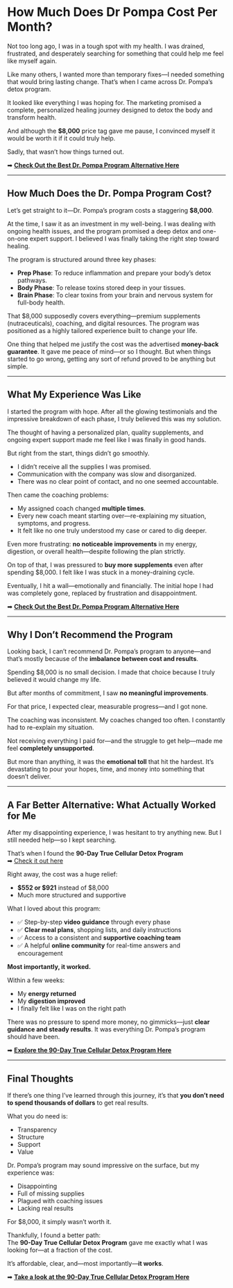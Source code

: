 # How Much Does Dr Pompa Cost Per Month?

Not too long ago, I was in a tough spot with my health. I was drained, frustrated, and desperately searching for something that could help me feel like myself again.

Like many others, I wanted more than temporary fixes—I needed something that would bring lasting change. That’s when I came across Dr. Pompa’s detox program.

It looked like everything I was hoping for. The marketing promised a complete, personalized healing journey designed to detox the body and transform health.

And although the **$8,000** price tag gave me pause, I convinced myself it would be worth it if it could truly help.

Sadly, that wasn’t how things turned out.

➡ **[Check Out the Best Dr. Pompa Program Alternative Here](https://store.nuvisionhealthcenter.com/products/true-cellular-detox-90-day-detox-kit?ref=zgnappfq)**

---

## How Much Does the Dr. Pompa Program Cost?

Let’s get straight to it—Dr. Pompa’s program costs a staggering **$8,000**.

At the time, I saw it as an investment in my well-being. I was dealing with ongoing health issues, and the program promised a deep detox and one-on-one expert support. I believed I was finally taking the right step toward healing.

The program is structured around three key phases:

- **Prep Phase**: To reduce inflammation and prepare your body’s detox pathways.
- **Body Phase**: To release toxins stored deep in your tissues.
- **Brain Phase**: To clear toxins from your brain and nervous system for full-body health.

That $8,000 supposedly covers everything—premium supplements (nutraceuticals), coaching, and digital resources. The program was positioned as a highly tailored experience built to change your life.

One thing that helped me justify the cost was the advertised **money-back guarantee**. It gave me peace of mind—or so I thought. But when things started to go wrong, getting any sort of refund proved to be anything but simple.

---

## What My Experience Was Like

I started the program with hope. After all the glowing testimonials and the impressive breakdown of each phase, I truly believed this was my solution.

The thought of having a personalized plan, quality supplements, and ongoing expert support made me feel like I was finally in good hands.

But right from the start, things didn’t go smoothly.

- I didn’t receive all the supplies I was promised.
- Communication with the company was slow and disorganized.
- There was no clear point of contact, and no one seemed accountable.

Then came the coaching problems:

- My assigned coach changed **multiple times**.
- Every new coach meant starting over—re-explaining my situation, symptoms, and progress.
- It felt like no one truly understood my case or cared to dig deeper.

Even more frustrating: **no noticeable improvements** in my energy, digestion, or overall health—despite following the plan strictly.

On top of that, I was pressured to **buy more supplements** even after spending $8,000. I felt like I was stuck in a money-draining cycle.

Eventually, I hit a wall—emotionally and financially. The initial hope I had was completely gone, replaced by frustration and disappointment.

➡ **[Check Out the Best Dr. Pompa Program Alternative Here](https://store.nuvisionhealthcenter.com/products/true-cellular-detox-90-day-detox-kit?ref=zgnappfq)**

---

## Why I Don’t Recommend the Program

Looking back, I can’t recommend Dr. Pompa’s program to anyone—and that’s mostly because of the **imbalance between cost and results**.

Spending $8,000 is no small decision. I made that choice because I truly believed it would change my life.

But after months of commitment, I saw **no meaningful improvements**.

For that price, I expected clear, measurable progress—and I got none.

The coaching was inconsistent. My coaches changed too often. I constantly had to re-explain my situation.

Not receiving everything I paid for—and the struggle to get help—made me feel **completely unsupported**.

But more than anything, it was the **emotional toll** that hit the hardest. It’s devastating to pour your hopes, time, and money into something that doesn’t deliver.

---

## A Far Better Alternative: What Actually Worked for Me

After my disappointing experience, I was hesitant to try anything new. But I still needed help—so I kept searching.

That’s when I found the **90-Day True Cellular Detox Program**  
➡ [Check it out here](https://store.nuvisionhealthcenter.com/products/true-cellular-detox-90-day-detox-kit?ref=zgnappfq)

Right away, the cost was a huge relief:

- **$552 or $921** instead of $8,000
- Much more structured and supportive

What I loved about this program:

- ✅ Step-by-step **video guidance** through every phase  
- ✅ **Clear meal plans**, shopping lists, and daily instructions  
- ✅ Access to a consistent and **supportive coaching team**  
- ✅ A helpful **online community** for real-time answers and encouragement  

**Most importantly, it worked.**

Within a few weeks:
- My **energy returned**
- My **digestion improved**
- I finally felt like I was on the right path

There was no pressure to spend more money, no gimmicks—just **clear guidance and steady results**. It was everything Dr. Pompa’s program should have been.

➡ **[Explore the 90-Day True Cellular Detox Program Here](https://store.nuvisionhealthcenter.com/products/true-cellular-detox-90-day-detox-kit?ref=zgnappfq)**

---

## Final Thoughts

If there’s one thing I’ve learned through this journey, it’s that **you don’t need to spend thousands of dollars** to get real results.

What you do need is:

- Transparency  
- Structure  
- Support  
- Value  

Dr. Pompa’s program may sound impressive on the surface, but my experience was:

- Disappointing  
- Full of missing supplies  
- Plagued with coaching issues  
- Lacking real results

For $8,000, it simply wasn’t worth it.

Thankfully, I found a better path:  
The **90-Day True Cellular Detox Program** gave me exactly what I was looking for—at a fraction of the cost.

It’s affordable, clear, and—most importantly—**it works**.

➡ **[Take a look at the 90-Day True Cellular Detox Program Here](https://store.nuvisionhealthcenter.com/products/true-cellular-detox-90-day-detox-kit?ref=zgnappfq)**
